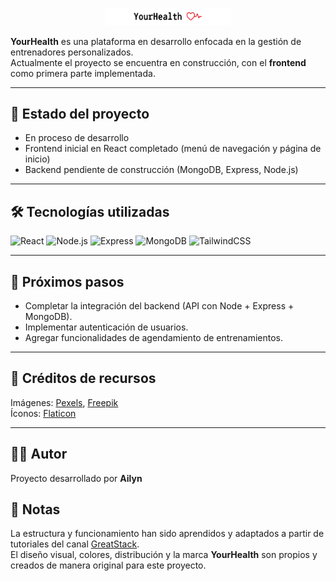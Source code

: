<p align="center">
  <img src="./public/Logo-YourHealth.png" alt="YourHealth Logo" width="200"/>
</p>

**YourHealth** es una plataforma en desarrollo enfocada en la gestión de entrenadores personalizados.  
Actualmente el proyecto se encuentra en construcción, con el **frontend** como primera parte implementada.  

---

## 🚧 Estado del proyecto
- En proceso de desarrollo  
- Frontend inicial en React completado (menú de navegación y página de inicio)  
- Backend pendiente de construcción (MongoDB, Express, Node.js)  

---

## 🛠️ Tecnologías utilizadas
<p>
  <img src="https://skillicons.dev/icons?i=react" alt="React" width="50" />
  <img src="https://skillicons.dev/icons?i=nodejs" alt="Node.js" width="50" />
  <img src="https://skillicons.dev/icons?i=express" alt="Express" width="50" />
  <img src="https://skillicons.dev/icons?i=mongodb" alt="MongoDB" width="50" />
  <img src="https://skillicons.dev/icons?i=tailwind" alt="TailwindCSS" width="50" />
</p>

---

## 📌 Próximos pasos
- Completar la integración del backend (API con Node + Express + MongoDB).  
- Implementar autenticación de usuarios.  
- Agregar funcionalidades de agendamiento de entrenamientos.  

---

## 📸 Créditos de recursos
Imágenes: [Pexels](https://www.pexels.com), [Freepik](https://www.freepik.com)  
Íconos: [Flaticon](https://www.flaticon.com)  

---

## 👩‍💻 Autor
Proyecto desarrollado por **Ailyn** 

## 📌 Notas

La estructura y funcionamiento han sido aprendidos y adaptados a partir de tutoriales del canal [GreatStack](https://www.youtube.com/@GreatStackDev).  
El diseño visual, colores, distribución y la marca **YourHealth** son propios y creados de manera original para este proyecto.

